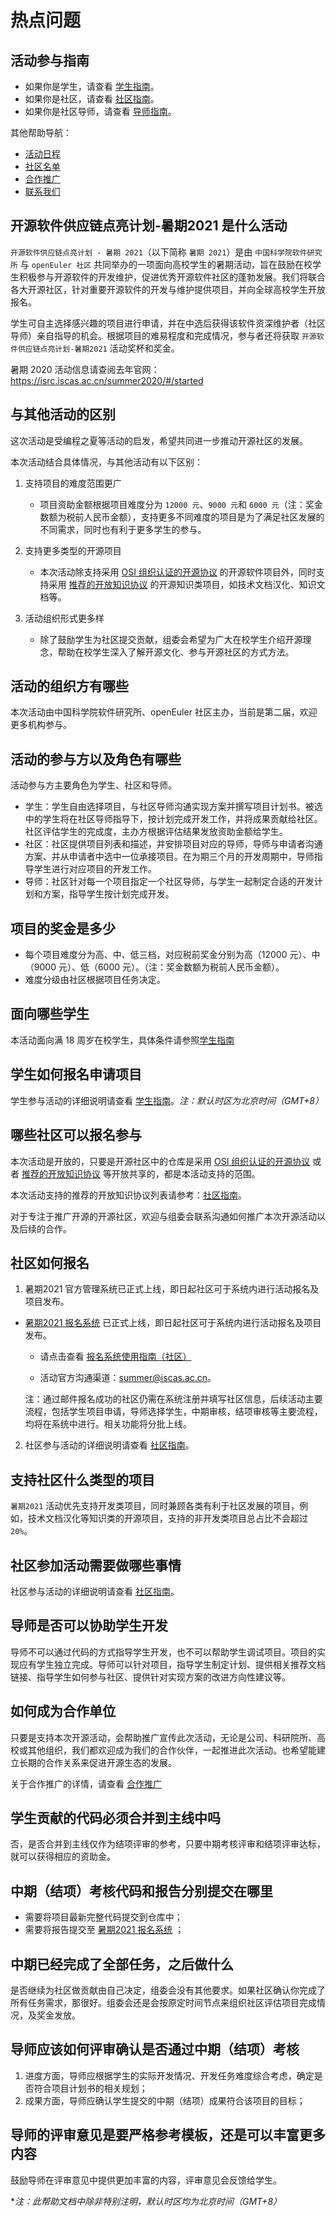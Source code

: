 # 热点问题

## 活动参与指南

- 如果你是学生，请查看 [学生指南](student.md)。
- 如果你是社区，请查看 [社区指南](community.md)。
- 如果你是社区导师，请查看 [导师指南](mentor.md)。

其他帮助导航：

- [活动日程](timeline.md)
- [社区名单](communities-list.md)
- [合作推广](cooperation.md)
- [联系我们](contactus.md)

## 开源软件供应链点亮计划-暑期2021 是什么活动

`开源软件供应链点亮计划 - 暑期 2021`（以下简称 `暑期 2021`）是由 `中国科学院软件研究所` 与 `openEuler 社区` 共同举办的一项面向高校学生的暑期活动，旨在鼓励在校学生积极参与开源软件的开发维护，促进优秀开源软件社区的蓬勃发展。我们将联合各大开源社区，针对重要开源软件的开发与维护提供项目，并向全球高校学生开放报名。

学生可自主选择感兴趣的项目进行申请，并在中选后获得该软件资深维护者（社区导师）亲自指导的机会。根据项目的难易程度和完成情况，参与者还将获取 `开源软件供应链点亮计划-暑期2021` 活动奖杯和奖金。

暑期 2020 活动信息请查阅去年官网：<https://isrc.iscas.ac.cn/summer2020/#/started>

## 与其他活动的区别

这次活动是受编程之夏等活动的启发，希望共同进一步推动开源社区的发展。

本次活动结合具体情况，与其他活动有以下区别：

1. 支持项目的难度范围更广

   - 项目资助金额根据项目难度分为 `12000 元`、`9000 元`和 `6000 元`（注：奖金数额为税前人民币金额），支持更多不同难度的项目是为了满足社区发展的不同需求，同时也有利于更多学生的参与。

2. 支持更多类型的开源项目

   - 本次活动除支持采用  [OSI 组织认证的开源协议](https://opensource.org/licenses) 的开源软件项目外，同时支持采用 [推荐的开放知识协议](community.md#推荐的开放知识协议) 的开源知识类项目，如技术文档汉化、知识文档等。

3. 活动组织形式更多样

   - 除了鼓励学生为社区提交贡献，组委会希望为广大在校学生介绍开源理念，帮助在校学生深入了解开源文化、参与开源社区的方式方法。

## 活动的组织方有哪些

本次活动由中国科学院软件研究所、openEuler 社区主办，当前是第二届，欢迎更多机构参与。

## 活动的参与方以及角色有哪些

活动参与方主要角色为学生、社区和导师。

- 学生：学生自由选择项目，与社区导师沟通实现方案并撰写项目计划书。被选中的学生将在社区导师指导下，按计划完成开发工作，并将成果贡献给社区。社区评估学生的完成度，主办方根据评估结果发放资助金额给学生。
- 社区：社区提供项目列表和描述，并安排项目对应的导师，导师与申请者沟通方案、并从申请者中选中一位承接项目。在为期三个月的开发周期中，导师指导学生进行对应项目的开发工作。
- 导师：社区针对每一个项目指定一个社区导师，与学生一起制定合适的开发计划和方案，指导学生按计划完成开发。

## 项目的奖金是多少

- 每个项目难度分为高、中、低三档，对应税前奖金分别为高（12000 元）、中（9000 元）、低（6000 元）。（注：奖金数额为税前人民币金额）。
- 难度分级由社区根据项目任务决定。

## 面向哪些学生

本活动面向满 18 周岁在校学生，具体条件请参照[学生指南](student.md#面向哪些学生)

## 学生如何报名申请项目

学生参与活动的详细说明请查看 [学生指南](student.md)。*注：默认时区为北京时间（GMT+8）*

## 哪些社区可以报名参与

本次活动是开放的，只要是开源社区中的仓库是采用 [OSI 组织认证的开源协议](https://opensource.org/licenses) 或者 [推荐的开放知识协议](community.md#推荐的开放知识协议) 等开放共享的，都是本活动支持的范围。

本次活动支持的推荐的开放知识协议列表请参考：[社区指南](community.md#推荐的开放知识协议)。

对于专注于推广开源的开源社区，欢迎与组委会联系沟通如何推广本次开源活动以及后续的合作。

## 社区如何报名

1. 暑期2021 官方管理系统已正式上线，即日起社区可于系统内进行活动报名及项目发布。
- [暑期2021 报名系统](https://portal.summer-ospp.ac.cn/summer/login) 已正式上线，即日起社区可于系统内进行活动报名及项目发布。

  - 请点击查看 [报名系统使用指南（社区）](./assets/组织使用指南-开源软件供应链点亮计划管理系统.pdf)

  - 活动官方沟通渠道：summer@iscas.ac.cn。

  注：通过邮件报名成功的社区仍需在系统注册并填写社区信息，后续活动主要流程，包括学生项目申请，导师选择学生，中期审核，结项审核等主要流程，均将在系统中进行。相关功能将分批上线。

2. 社区参与活动的详细说明请查看 [社区指南](community.md)。

## 支持社区什么类型的项目

`暑期2021` 活动优先支持开发类项目，同时兼顾各类有利于社区发展的项目，例如，技术文档汉化等知识类的开源项目，支持的非开发类项目总占比不会超过 `20%`。

## 社区参加活动需要做哪些事情

社区参与活动的详细说明请查看 [社区指南](community.md)。

## 导师是否可以协助学生开发

导师不可以通过代码的方式指导学生开发，也不可以帮助学生调试项目。项目的实现应有学生独立完成。导师可以针对项目，指导学生制定计划、提供相关推荐文档链接、指导学生如何参与社区、提供针对实现方案的改进方向性建议等。

## 如何成为合作单位

只要是支持本次开源活动，会帮助推广宣传此次活动，无论是公司、科研院所、高校或其他组织，我们都欢迎成为我们的合作伙伴，一起推进此次活动。也希望能建立长期的合作关系来促进开源生态的发展。

关于合作推广的详情，请查看 [合作推广](cooperation.md)

## 学生贡献的代码必须合并到主线中吗

否，是否合并到主线仅作为结项评审的参考，只要中期考核评审和结项评审达标，就可以获得相应的资助金。

## 中期（结项）考核代码和报告分别提交在哪里

- 需要将项目最新完整代码提交到仓库中；
- 需要将报告提交至 [暑期2021 报名系统](https://portal.summer-ospp.ac.cn/summer/login) ；

## 中期已经完成了全部任务，之后做什么

是否继续为社区做贡献由自己决定，组委会没有其他要求。如果社区确认你完成了所有任务需求，那很好。组委会还是会按原定时间节点来组织社区评估项目完成情况，及奖金发放。

## 导师应该如何评审确认是否通过中期（结项）考核

1. 进度方面，导师应根据学生的实际开发情况、开发任务难度综合考虑，确定是否符合项目计划书的相关规划；
2. 成果方面，导师应确认学生提交的中期（结项）成果符合该项目的目标；

## 导师的评审意见是要严格参考模板，还是可以丰富更多内容

鼓励导师在评审意见中提供更加丰富的内容，评审意见会反馈给学生。

**注：此帮助文档中除非特别注明，默认时区均为北京时间（GMT+8）*
